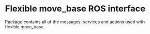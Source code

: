 Flexible move_base ROS interface
================================

Package contains all of the messages, services and actions used with flexible move_base.